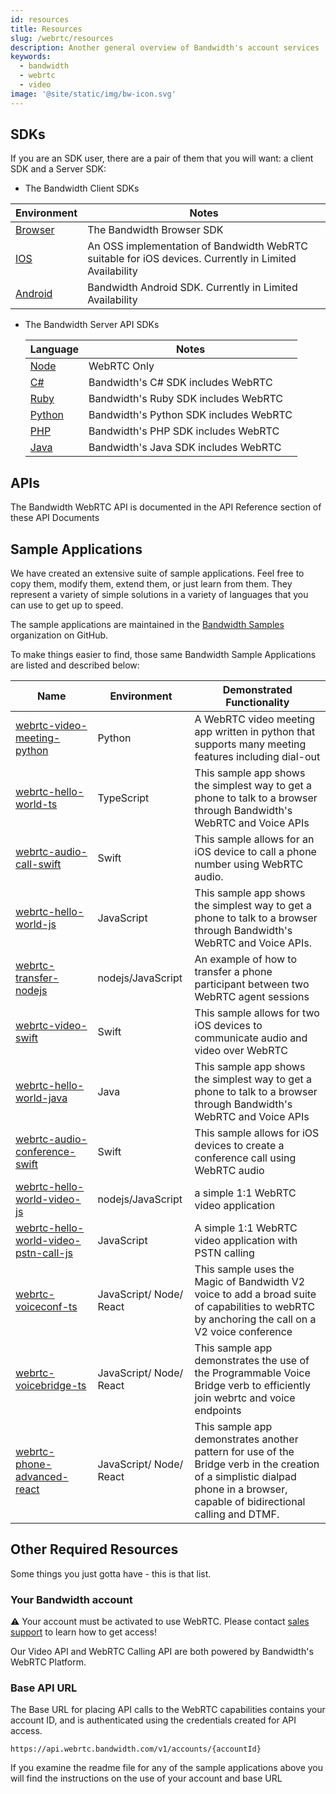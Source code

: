 ```yaml
---
id: resources
title: Resources
slug: /webrtc/resources
description: Another general overview of Bandwidth's account services
keywords:
  - bandwidth
  - webrtc
  - video
image: '@site/static/img/bw-icon.svg'
---
```


## SDKs

If you are an SDK user, there are a pair of them that you will want: a client SDK and a Server SDK:

- The Bandwidth Client SDKs

| Environment                                                        | Notes                                                                                 |
| ------------------------------------------------------------------ | ------------------------------------------------------------------------------------- |
| [Browser](https://www.npmjs.com/package/@bandwidth/webrtc-browser) | The Bandwidth Browser SDK                                                             |
| [IOS](https://github.com/Bandwidth/bandwidth-webrtc-swift)         | An OSS implementation of Bandwidth WebRTC suitable for iOS devices. Currently in Limited Availability |
| [Android](https://github.com/Bandwidth/bandwidth-android)          | Bandwidth Android SDK. Currently in Limited Availability                                              |

- The Bandwidth Server API SDKs

  | Language                                                                   | Notes                                  |
  | -------------------------------------------------------------------------- | -------------------------------------- |
  | [Node](https://www.npmjs.com/package/@bandwidth/webrtc)                    | WebRTC Only                            |
  | [C#](https://www.nuget.org/packages/Bandwidth.Sdk/)                        | Bandwidth's C# SDK includes WebRTC     |
  | [Ruby](https://rubygems.org/gems/bandwidth-sdk)                            | Bandwidth's Ruby SDK includes WebRTC   |
  | [Python](https://pypi.org/project/bandwidth-sdk/)                          | Bandwidth's Python SDK includes WebRTC |
  | [PHP](https://packagist.org/packages/bandwidth/sdk)                        | Bandwidth's PHP SDK includes WebRTC    |
  | [Java](https://mvnrepository.com/artifact/com.bandwidth.sdk/bandwidth-sdk) | Bandwidth's Java SDK includes WebRTC   |

## APIs

The Bandwidth WebRTC API is documented in the API Reference section of these API Documents

## Sample Applications

We have created an extensive suite of sample applications. Feel free to copy them, modify them, extend them, or just learn from them. They represent a variety of simple solutions in a variety of languages that you can use to get up to speed.

The sample applications are maintained in the [Bandwidth Samples](https://github.com/search?q=topic%3Awebrtc+org%3ABandwidth-Samples) organization on GitHub.

To make things easier to find, those same Bandwidth Sample Applications are listed and described below:

| Name                                                                                                                | Environment             | Demonstrated Functionality                                                                                                                     |
| ------------------------------------------------------------------------------------------------------------------- | ----------------------- | ---------------------------------------------------------------------------------------------------------------------------------------------- |
| [webrtc-video-meeting-python](https://github.com/Bandwidth-Samples/webrtc-video-meeting-python)                     | Python                  | A WebRTC video meeting app written in python that supports many meeting features including dial-out                                            |
| [webrtc-hello-world-ts](https://github.com/Bandwidth-Samples/webrtc-hello-world-ts)                                 | TypeScript              | This sample app shows the simplest way to get a phone to talk to a browser through Bandwidth's WebRTC and Voice APIs                           |
| [webrtc-audio-call-swift](https://github.com/Bandwidth-Samples/webrtc-audio-call-swift)                             | Swift                   | This sample allows for an iOS device to call a phone number using WebRTC audio.                                                                |
| [webrtc-hello-world-js](https://github.com/Bandwidth-Samples/webrtc-hello-world-js)                                 | JavaScript              | This sample app shows the simplest way to get a phone to talk to a browser through Bandwidth's WebRTC and Voice APIs.                          |
| [webrtc-transfer-nodejs](https://github.com/Bandwidth-Samples/webrtc-transfer-nodejs)                               | nodejs/JavaScript       | An example of how to transfer a phone participant between two WebRTC agent sessions                                                            |
| [webrtc-video-swift](https://github.com/Bandwidth-Samples/webrtc-video-swift)                                       | Swift                   | This sample allows for two iOS devices to communicate audio and video over WebRTC                                                              |
| [webrtc-hello-world-java](https://github.com/Bandwidth-Samples/webrtc-hello-world-java)                             | Java                    | This sample app shows the simplest way to get a phone to talk to a browser through Bandwidth's WebRTC and Voice APIs                           |
| [webrtc-audio-conference-swift](https://github.com/Bandwidth-Samples/webrtc-audio-conference-swift)                 | Swift                   | This sample allows for iOS devices to create a conference call using WebRTC audio                                                              |
| [webrtc-hello-world-video-js](https://github.com/Bandwidth-Samples/webrtc-hello-world-video-js)                     | nodejs/JavaScript       | a simple 1:1 WebRTC video application                                                                                                          |
| [webrtc-hello-world-video-pstn-call-js](https://github.com/Bandwidth-Samples/webrtc-hello-world-video-pstn-call-js) | JavaScript              | A simple 1:1 WebRTC video application with PSTN calling                                                                                        |
| [webrtc-voiceconf-ts](https://github.com/Bandwidth-Samples/webrtc-voiceconf-ts)                                     | JavaScript/ Node/ React | This sample uses the Magic of Bandwidth V2 voice to add a broad suite of capabilities to webRTC by anchoring the call on a V2 voice conference |
| [webrtc-voicebridge-ts](https://github.com/Bandwidth-Samples/webrtc-voicebridge-ts)                                 | JavaScript/ Node/ React | This sample app demonstrates the use of the Programmable Voice Bridge verb to efficiently join webrtc and voice endpoints                      |
| [webrtc-phone-advanced-react](https://github.com/Bandwidth-Samples/webrtc-phone-advanced-react)  | JavaScript/ Node/ React | This sample app demonstrates another pattern for use of the Bridge verb in the creation of a simplistic dialpad phone in a browser, capable of bidirectional calling and DTMF. |

## Other Required Resources

Some things you just gotta have - this is that list.

### Your Bandwidth account

⚠️ Your account must be activated to use WebRTC. Please contact [sales support](https://www.bandwidth.com/talk-to-an-expert/) to learn how to get access!

Our Video API and WebRTC Calling API are both powered by Bandwidth's WebRTC Platform.

### Base API URL

The Base URL for placing API calls to the WebRTC capabilities contains your account ID, and is authenticated using the credentials created for API access.

`https://api.webrtc.bandwidth.com/v1/accounts/{accountId}`

If you examine the readme file for any of the sample applications above you will find the instructions on the use of your account and base URL
